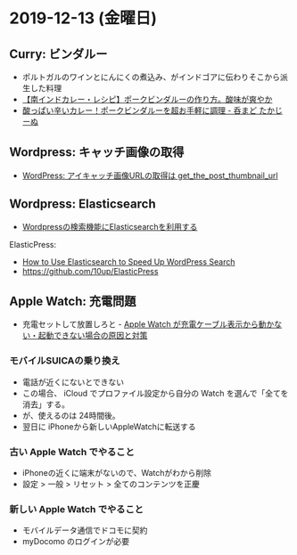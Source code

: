# 2019-12-13 (金曜日)

## Curry: ビンダルー

- ポルトガルのワインとにんにくの煮込み、がインドゴアに伝わりそこから派生した料理
- [【南インドカレー・レシピ】ポークビンダルーの作り方。酸味が爽やか](https://tori-pun.com/recipe_of_pork_vindaloo/)
- [酸っぱい辛いカレー！ポークビンダルーを超お手軽に調理  -  呑まど たかじーぬ](https://spicecurry.okinawa/pork-vindallo)

## Wordpress: キャッチ画像の取得

- [WordPress: アイキャッチ画像URLの取得は get_the_post_thumbnail_url](http://www-creators.com/archives/472)

## Wordpress: Elasticsearch

- [Wordpressの検索機能にElasticsearchを利用する](https://dev.classmethod.jp/server-side/elasticsearch/wordpress-plugin-wp-elasticsearch/)

ElasticPress:

- [How to Use Elasticsearch to Speed Up WordPress Search](https://kinsta.com/knowledgebase/wordpress-elasticsearch/)
- https://github.com/10up/ElasticPress

## Apple Watch: 充電問題

- 充電セットして放置しろと - [Apple Watch が充電ケーブル表示から動かない・起動できない場合の原因と対策](https://did2memo.net/2016/05/01/apple-watch-charge-cable-screen/)

### モバイルSUICAの乗り換え

- 電話が近くにないとできない
- この場合、 iCloud でプロファイル設定から自分の Watch を選んで「全てを消去」する。
- が、使えるのは 24時間後。
- 翌日に iPhoneから新しいAppleWatchに転送する

### 古い Apple Watch でやること

- iPhoneの近くに端末がないので、Watchがわから削除
- 設定 > 一般 > リセット > 全てのコンテンツを正慶

### 新しい Apple Watch でやること

- モバイルデータ通信でドコモに契約
- myDocomo のログインが必要
